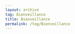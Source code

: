 ```yaml
---
layout: archive  
tag: Bienveillance  
title: Bienveillance  
permalink: /tag/Bienveillance
---
```

